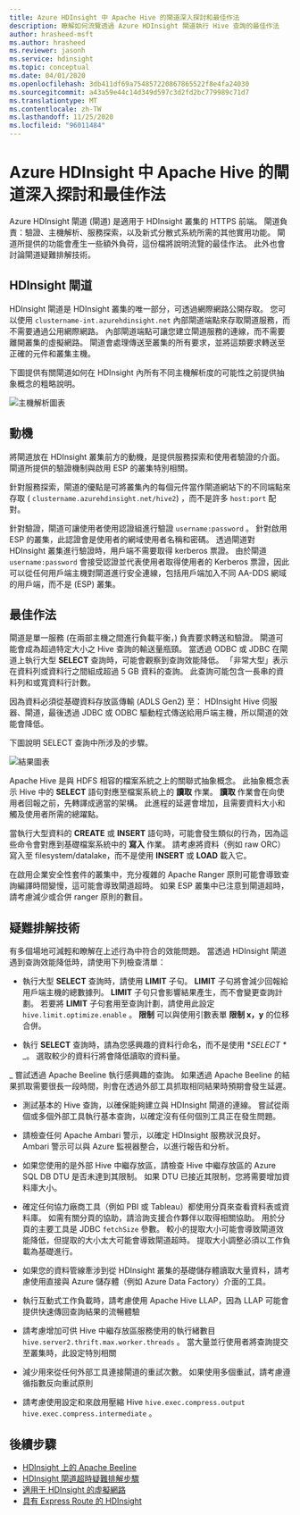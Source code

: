 ```yaml
---
title: Azure HDInsight 中 Apache Hive 的閘道深入探討和最佳作法
description: 瞭解如何流覽透過 Azure HDInsight 閘道執行 Hive 查詢的最佳作法
author: hrasheed-msft
ms.author: hrasheed
ms.reviewer: jasonh
ms.service: hdinsight
ms.topic: conceptual
ms.date: 04/01/2020
ms.openlocfilehash: 3db411df69a754857220867865522f8e4fa24030
ms.sourcegitcommit: a43a59e44c14d349d597c3d2fd2bc779989c71d7
ms.translationtype: MT
ms.contentlocale: zh-TW
ms.lasthandoff: 11/25/2020
ms.locfileid: "96011484"
---
```

# <a name="gateway-deep-dive-and-best-practices-for-apache-hive-in-azure-hdinsight"></a>Azure HDInsight 中 Apache Hive 的閘道深入探討和最佳作法

Azure HDInsight 閘道 (閘道) 是適用于 HDInsight 叢集的 HTTPS 前端。 閘道負責：驗證、主機解析、服務探索，以及新式分散式系統所需的其他實用功能。 閘道所提供的功能會產生一些額外負荷，這份檔將說明流覽的最佳作法。 此外也會討論閘道疑難排解技術。

## <a name="the-hdinsight-gateway"></a>HDInsight 閘道

HDInsight 閘道是 HDInsight 叢集的唯一部分，可透過網際網路公開存取。 您可以使用 `clustername-int.azurehdinsight.net` 內部閘道端點來存取閘道服務，而不需要通過公用網際網路。 內部閘道端點可讓您建立閘道服務的連線，而不需要離開叢集的虛擬網路。 閘道會處理傳送至叢集的所有要求，並將這類要求轉送至正確的元件和叢集主機。

下圖提供有關閘道如何在 HDInsight 內所有不同主機解析度的可能性之前提供抽象概念的粗略說明。

![主機解析圖表](./media/gateway-best-practices/host-resolution-diagram.png "主機解析圖表")

## <a name="motivation"></a>動機

將閘道放在 HDInsight 叢集前方的動機，是提供服務探索和使用者驗證的介面。 閘道所提供的驗證機制與啟用 ESP 的叢集特別相關。

針對服務探索，閘道的優點是可將叢集內的每個元件當作閘道網站下的不同端點來存取 ( `clustername.azurehdinsight.net/hive2`) ，而不是許多 `host:port` 配對。

針對驗證，閘道可讓使用者使用認證組進行驗證 `username:password` 。 針對啟用 ESP 的叢集，此認證會是使用者的網域使用者名稱和密碼。 透過閘道對 HDInsight 叢集進行驗證時，用戶端不需要取得 kerberos 票證。 由於閘道 `username:password` 會接受認證並代表使用者取得使用者的 Kerberos 票證，因此可以從任何用戶端主機對閘道進行安全連線，包括用戶端加入不同 AA-DDS 網域的用戶端，而不是 (ESP) 叢集。

## <a name="best-practices"></a>最佳作法

閘道是單一服務 (在兩部主機之間進行負載平衡，) 負責要求轉送和驗證。 閘道可能會成為超過特定大小之 Hive 查詢的輸送量瓶頸。 當透過 ODBC 或 JDBC 在閘道上執行大型 **SELECT** 查詢時，可能會觀察到查詢效能降低。 「非常大型」表示在資料列或資料行之間組成超過 5 GB 資料的查詢。 此查詢可能包含一長串的資料列和或寬資料行計數。

因為資料必須從基礎資料存放區傳輸 (ADLS Gen2) 至： HDInsight Hive 伺服器、閘道，最後透過 JDBC 或 ODBC 驅動程式傳送給用戶端主機，所以閘道的效能會降低。

下圖說明 SELECT 查詢中所涉及的步驟。

![結果圖表](./media/gateway-best-practices/result-retrieval-diagram.png "結果圖表")

Apache Hive 是與 HDFS 相容的檔案系統之上的關聯式抽象概念。 此抽象概念表示 Hive 中的 **SELECT** 語句對應至檔案系統上的 **讀取** 作業。 **讀取** 作業會在向使用者回報之前，先轉譯成適當的架構。 此進程的延遲會增加，且需要資料大小和觸及使用者所需的總躍點。

當執行大型資料的 **CREATE** 或 **INSERT** 語句時，可能會發生類似的行為，因為這些命令會對應到基礎檔案系統中的 **寫入** 作業。 請考慮將資料（例如 raw ORC）寫入至 filesystem/datalake，而不是使用 **INSERT** 或 **LOAD** 載入它。

在啟用企業安全性套件的叢集中，充分複雜的 Apache Ranger 原則可能會導致查詢編譯時間變慢，這可能會導致閘道超時。 如果 ESP 叢集中已注意到閘道超時，請考慮減少或合併 ranger 原則的數目。

## <a name="troubleshooting-techniques"></a>疑難排解技術

有多個場地可減輕和瞭解在上述行為中符合的效能問題。 當透過 HDInsight 閘道遇到查詢效能降低時，請使用下列檢查清單：

* 執行大型 **SELECT** 查詢時，請使用 **LIMIT** 子句。 **LIMIT** 子句將會減少回報給用戶端主機的總數據列。 **LIMIT** 子句只會影響結果產生，而不會變更查詢計劃。 若要將 **LIMIT** 子句套用至查詢計劃，請使用此設定 `hive.limit.optimize.enable` 。 **限制** 可以與使用引數表單 **限制 x，y** 的位移合併。

* 執行 **SELECT** 查詢時，請為您感興趣的資料行命名，而不是使用 **SELECT \** _。 選取較少的資料行將會降低讀取的資料量。

_ 嘗試透過 Apache Beeline 執行感興趣的查詢。 如果透過 Apache Beeline 的結果抓取需要很長一段時間，則會在透過外部工具抓取相同結果時預期會發生延遲。

* 測試基本的 Hive 查詢，以確保能夠建立與 HDInsight 閘道的連線。 嘗試從兩個或多個外部工具執行基本查詢，以確定沒有任何個別工具正在發生問題。

* 請檢查任何 Apache Ambari 警示，以確定 HDInsight 服務狀況良好。 Ambari 警示可以與 Azure 監視器整合，以進行報告和分析。

* 如果您使用的是外部 Hive 中繼存放區，請檢查 Hive 中繼存放區的 Azure SQL DB DTU 是否未達到其限制。 如果 DTU 已接近其限制，您將需要增加資料庫大小。

* 確定任何協力廠商工具（例如 PBI 或 Tableau）都使用分頁來查看資料表或資料庫。 如需有關分頁的協助，請洽詢支援合作夥伴以取得相關協助。 用於分頁的主要工具是 JDBC `fetchSize` 參數。 較小的提取大小可能會導致閘道效能降低，但提取的大小太大可能會導致閘道超時。 提取大小調整必須以工作負載為基礎進行。

* 如果您的資料管線牽涉到從 HDInsight 叢集的基礎儲存體讀取大量資料，請考慮使用直接與 Azure 儲存體（例如 Azure Data Factory）介面的工具。

* 執行互動式工作負載時，請考慮使用 Apache Hive LLAP，因為 LLAP 可能會提供快速傳回查詢結果的流暢體驗

* 請考慮增加可供 Hive 中繼存放區服務使用的執行緒數目 `hive.server2.thrift.max.worker.threads` 。 當大量並行使用者將查詢提交至叢集時，此設定特別相關

* 減少用來從任何外部工具連接閘道的重試次數。 如果使用多個重試，請考慮遵循指數反向重試原則

* 請考慮使用設定和來啟用壓縮 Hive `hive.exec.compress.output` `hive.exec.compress.intermediate` 。

## <a name="next-steps"></a>後續步驟

* [HDInsight 上的 Apache Beeline](../hadoop/apache-hadoop-use-hive-beeline.md)
* [HDInsight 閘道超時疑難排解步驟](./troubleshoot-gateway-timeout.md)
* [適用于 HDInsight 的虛擬網路](../hdinsight-plan-virtual-network-deployment.md)
* [具有 Express Route 的 HDInsight](../connect-on-premises-network.md)
